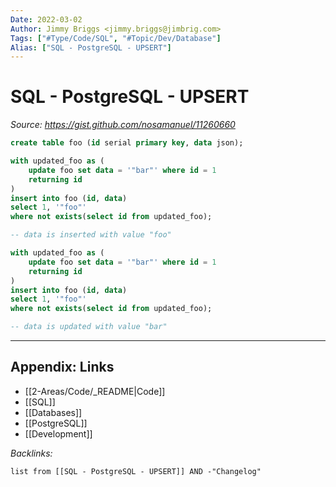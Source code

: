 ```yaml
---
Date: 2022-03-02
Author: Jimmy Briggs <jimmy.briggs@jimbrig.com>
Tags: ["#Type/Code/SQL", "#Topic/Dev/Database"]
Alias: ["SQL - PostgreSQL - UPSERT"]
---
```


# SQL - PostgreSQL - UPSERT

*Source: https://gist.github.com/nosamanuel/11260660*

```SQL
create table foo (id serial primary key, data json);

with updated_foo as (
    update foo set data = '"bar"' where id = 1
    returning id
)
insert into foo (id, data)
select 1, '"foo"'
where not exists(select id from updated_foo);

-- data is inserted with value "foo"

with updated_foo as (
    update foo set data = '"bar"' where id = 1
    returning id
)
insert into foo (id, data)
select 1, '"foo"'
where not exists(select id from updated_foo);

-- data is updated with value "bar"
```


***

## Appendix: Links

- [[2-Areas/Code/_README|Code]]
- [[SQL]]
- [[Databases]]
- [[PostgreSQL]]
- [[Development]]

*Backlinks:*

```dataview
list from [[SQL - PostgreSQL - UPSERT]] AND -"Changelog"
```